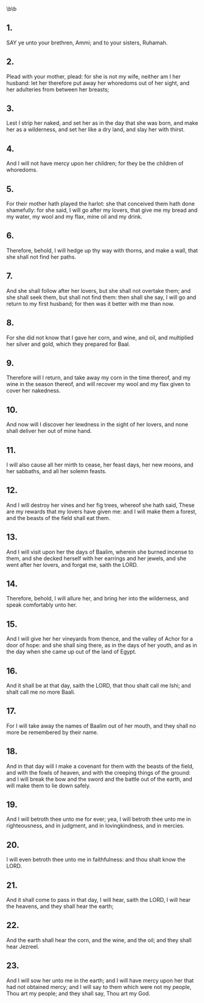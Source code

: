 \b\b
## 1.
SAY ye unto your brethren, Ammi; and to your sisters, Ruhamah.
## 2.
Plead with your mother, plead: for she is not my wife, neither am I her husband: let her therefore put away her whoredoms out of her sight, and her adulteries from between her breasts;
## 3.
Lest I strip her naked, and set her as in the day that she was born, and make her as a wilderness, and set her like a dry land, and slay her with thirst.
## 4.
And I will not have mercy upon her children; for they be the children of whoredoms.
## 5.
For their mother hath played the harlot: she that conceived them hath done shamefully: for she said, I will go after my lovers, that give me my bread and my water, my wool and my flax, mine oil and my drink.
## 6.
Therefore, behold, I will hedge up thy way with thorns, and make a wall, that she shall not find her paths.
## 7.
And she shall follow after her lovers, but she shall not overtake them; and she shall seek them, but shall not find them: then shall she say, I will go and return to my first husband; for then was it better with me than now.
## 8.
For she did not know that I gave her corn, and wine, and oil, and multiplied her silver and gold, which they prepared for Baal.
## 9.
Therefore will I return, and take away my corn in the time thereof, and my wine in the season thereof, and will recover my wool and my flax given to cover her nakedness.
## 10.
And now will I discover her lewdness in the sight of her lovers, and none shall deliver her out of mine hand.
## 11.
I will also cause all her mirth to cease, her feast days, her new moons, and her sabbaths, and all her solemn feasts.
## 12.
And I will destroy her vines and her fig trees, whereof she hath said, These are my rewards that my lovers have given me: and I will make them a forest, and the beasts of the field shall eat them.
## 13.
And I will visit upon her the days of Baalim, wherein she burned incense to them, and she decked herself with her earrings and her jewels, and she went after her lovers, and forgat me, saith the LORD.
## 14.
Therefore, behold, I will allure her, and bring her into the wilderness, and speak comfortably unto her.
## 15.
And I will give her her vineyards from thence, and the valley of Achor for a door of hope: and she shall sing there, as in the days of her youth, and as in the day when she came up out of the land of Egypt.
## 16.
And it shall be at that day, saith the LORD, that thou shalt call me Ishi; and shalt call me no more Baali.
## 17.
For I will take away the names of Baalim out of her mouth, and they shall no more be remembered by their name.
## 18.
And in that day will I make a covenant for them with the beasts of the field, and with the fowls of heaven, and with the creeping things of the ground: and I will break the bow and the sword and the battle out of the earth, and will make them to lie down safely.
## 19.
And I will betroth thee unto me for ever; yea, I will betroth thee unto me in righteousness, and in judgment, and in lovingkindness, and in mercies.
## 20.
I will even betroth thee unto me in faithfulness: and thou shalt know the LORD.
## 21.
And it shall come to pass in that day, I will hear, saith the LORD, I will hear the heavens, and they shall hear the earth;
## 22.
And the earth shall hear the corn, and the wine, and the oil; and they shall hear Jezreel.
## 23.
And I will sow her unto me in the earth; and I will have mercy upon her that had not obtained mercy; and I will say to them which were not my people, Thou art my people; and they shall say, Thou art my God.
